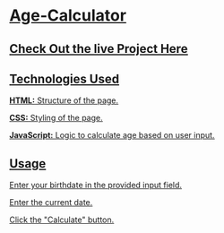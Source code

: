 # <U>Age-Calculator<U>
## [Check Out the live Project Here](https://age-calculator-shroddha.netlify.app/)
<H2>Technologies Used</H2>
<p><B>HTML:</B> Structure of the page.</p>
<p><B>CSS:</B> Styling of the page.</p>
<p><B>JavaScript:</B> Logic to calculate age based on user input.</p>
<H2>Usage</H2>
<p>Enter your birthdate in the provided input field.</p>
<p>Enter the current date.</p>
<p>Click the "Calculate" button.</p>
